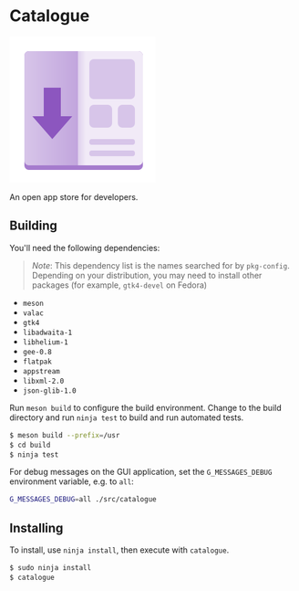 # Catalogue

![Icon](data/icons/co.tauos.Catalogue.svg)

An open app store for developers.

## Building

You'll need the following dependencies:

> *Note*: This dependency list is the names searched for by `pkg-config`. Depending on your distribution, you may need to install other packages (for example, `gtk4-devel` on Fedora)

- `meson`
- `valac`
- `gtk4`
- `libadwaita-1`
- `libhelium-1`
- `gee-0.8`
- `flatpak`
- `appstream`
- `libxml-2.0`
- `json-glib-1.0`

Run `meson build` to configure the build environment. Change to the build directory and run `ninja test` to build and run automated tests.

```bash
$ meson build --prefix=/usr
$ cd build
$ ninja test
```

For debug messages on the GUI application, set the `G_MESSAGES_DEBUG` environment variable, e.g. to `all`:

```bash
G_MESSAGES_DEBUG=all ./src/catalogue
```

## Installing

To install, use `ninja install`, then execute with `catalogue`.

```bash
$ sudo ninja install
$ catalogue
```



